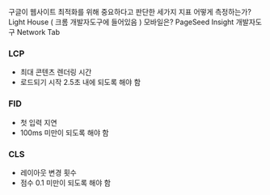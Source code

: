 구글이 웹사이트 최적화를 위해 중요하다고 판단한 세가지 지표
어떻게 측정하는가?  Light House ( 크롬 개발자도구에 들어있음 )
모바일은? PageSeed Insight
개발자도구 Network Tab 
### LCP
- 최대 콘텐츠 렌더링 시간
- 로드되기 시작 2.5초 내에 되도록 해야 함
### FID
- 첫 입력 지연
- 100ms 미만이 되도록 해야 함
### CLS
- 레이아웃 변경 횟수
- 점수 0.1 미만이 되도록 해야 함
